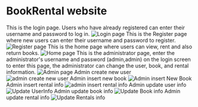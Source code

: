 # BookRental website
This is the login page. Users who have already registered can enter their username and password to log in.
![Login page](https://github.com/YkunLin/myProject/assets/152030774/2ec1439d-e057-4743-8411-f667fb7a54d2)
This is the Register page where new users can enter their username and password to register.
![Register page](https://github.com/YkunLin/myProject/assets/152030774/f37eb873-c116-4794-8dd1-2d475f96114c)
This is the home page where users can view, rent and also return books.
![Home page](https://github.com/YkunLin/myProject/assets/152030774/d6d392f2-6a93-4205-89e5-421241540897)
This is the administrator page, enter the administrator's username and password (admin,admin) on the login screen to enter this page, the administrator can change the user, book, and rental information.
![Admin page](https://github.com/YkunLin/myProject/assets/152030774/6920c42f-65cc-458a-a2bd-8240b319b458)
Admin create new user
![admin create new user](https://github.com/YkunLin/myProject/assets/152030774/e72ced80-61d6-4b6f-8984-c835dbe36682)
Admin insert new book
![Admin insert New Book ](https://github.com/YkunLin/myProject/assets/152030774/f6be0a9d-3bc5-499a-aed3-156029984008)
Admin insert rental info
![admin insert rental info ](https://github.com/YkunLin/myProject/assets/152030774/4562b876-d499-4fc5-93e2-240302197467)
Admin update user info
![Update UserInfo ](https://github.com/YkunLin/myProject/assets/152030774/935326eb-233e-4df4-8ef8-6a92d89d9cf9)
Admin update book info
![Update Book info](https://github.com/YkunLin/myProject/assets/152030774/6b3d6dc6-aed5-4e77-bf88-e67b2f0761fe)
Admin update rental info
![Update Rentals info](https://github.com/YkunLin/myProject/assets/152030774/0b6b7932-b575-4eba-a44b-6dc7ac3855a1)
